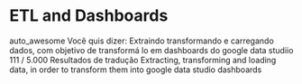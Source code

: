 # ETL and Dashboards
 auto_awesome Você quis dizer: Extraindo transformando e carregando dados, com objetivo de transformá lo em dashboards do google data studiio 111 / 5.000 Resultados de tradução Extracting, transforming and loading data, in order to transform them into google data studio dashboards
